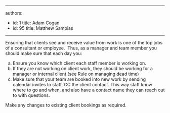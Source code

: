 

---
authors:
  - id: 1
    title: Adam Cogan
  - id: 95
    title: Matthew Sampias
---




<span class='intro'> <p class="ssw15-rteElement-P">Ensuring that clients see and receive value from work is one of the top jobs of a consultant or employee.&#160;&#160;Thus, as a manager and team member you should make sure that each day you&#58;​<br></p> </span>

<ol style="list-style-type&#58;lower-alpha;">
      <li>​​Ensure you know which client each staff member is working on. &#160;</li><li>If they are not working on client work, they should be working for a manager or internal client (see Rule on managing dead time)</li><li>Make sure that your team are booked into new work by sending calendar invites to staff, CC the client contact. This way staff know where to go and when, and also have a contact name they can reach out to with questions.<br></li></ol><p class="ssw15-rteElement-P">Make any changes to existing client bookings as required.<br><br></p>


